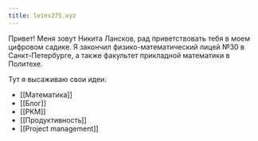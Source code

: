 ```yaml
---
title: leins275.xyz
---
```


Привет! Меня зовут Никита Лансков, рад приветствовать тебя в моем цифровом садике. Я закончил физико-математический лицей №30 в Санкт-Петербурге, а также факультет прикладной математики в Политехе. 

Тут я высаживаю свои идеи.

- [[Математика]]
- [[Блог]]
- [[PKM]]
- [[Продуктивность]]
- [[Project management]]